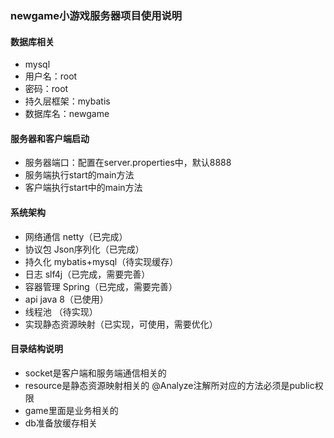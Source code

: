 ### newgame小游戏服务器项目使用说明
#### 数据库相关
* mysql
* 用户名：root
* 密码：root
* 持久层框架：mybatis
* 数据库名：newgame

#### 服务器和客户端启动
* 服务器端口：配置在server.properties中，默认8888
* 服务端执行start的main方法
* 客户端执行start中的main方法

#### 系统架构
* 网络通信 netty（已完成）
* 协议包 Json序列化（已完成）
* 持久化 mybatis+mysql（待实现缓存）
* 日志 slf4j（已完成，需要完善）
* 容器管理 Spring（已完成，需要完善）
* api java 8（已使用）
* 线程池 （待实现）
* 实现静态资源映射（已实现，可使用，需要优化）

#### 目录结构说明
* socket是客户端和服务端通信相关的
* resource是静态资源映射相关的
    @Analyze注解所对应的方法必须是public权限
* game里面是业务相关的
* db准备放缓存相关